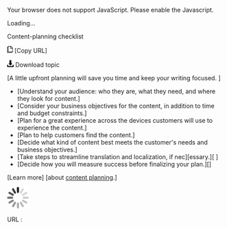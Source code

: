 Your browser does not support JavaScript. Please enable the Javascript.

Loading...

Content-planning checklist

![Copy URL](content-planning-checklist_files/Copy.png) [Copy URL]

![Download](content-planning-checklist_files/Download.png)
Download topic

[A little upfront planning will save you time and keep your writing focused. ]

-   [Understand your audience: who they are, what they need, and where they look for content.]
-   [Consider your business objectives for the content, in addition to time and budget constraints.]
-   [Plan for a great experience across the devices customers will use to experience the content.]
-   [Plan to help customers find the content.]
-   [Decide what kind of content best meets the customer's needs and business objectives.]
-   [Take steps to streamline translation and localization, if nec][essary.][ ]
-   [Decide how you will measure success before finalizing your plan.][]

[Learn more] [about [content planning](https://worldready.cloudapp.net/Styleguide/Read?id=2700&topicid=36376).]

![In progress](content-planning-checklist_files/activity-large.gif)

URL :


